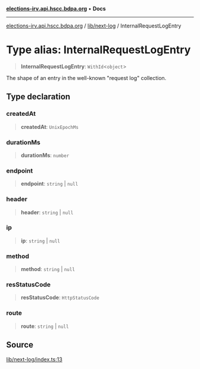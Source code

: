 [**elections-irv.api.hscc.bdpa.org**](../../../README.md) • **Docs**

***

[elections-irv.api.hscc.bdpa.org](../../../README.md) / [lib/next-log](../README.md) / InternalRequestLogEntry

# Type alias: InternalRequestLogEntry

> **InternalRequestLogEntry**: `WithId`\<`object`\>

The shape of an entry in the well-known "request log" collection.

## Type declaration

### createdAt

> **createdAt**: `UnixEpochMs`

### durationMs

> **durationMs**: `number`

### endpoint

> **endpoint**: `string` \| `null`

### header

> **header**: `string` \| `null`

### ip

> **ip**: `string` \| `null`

### method

> **method**: `string` \| `null`

### resStatusCode

> **resStatusCode**: `HttpStatusCode`

### route

> **route**: `string` \| `null`

## Source

[lib/next-log/index.ts:13](https://github.com/Xunnamius/elections_irv.api.hscc.bdpa.org/blob/c917ea60595d63d322e4038beb12d08f7d64cdd2/lib/next-log/index.ts#L13)

